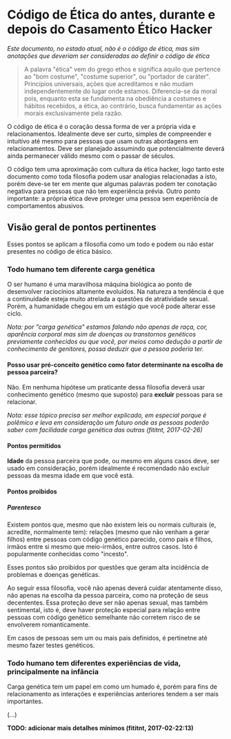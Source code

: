 # Código de Ética do antes, durante e depois do Casamento Ético Hacker

_Este documento, no estado atual, não é o código de ética,
mas sim anotações que deveriam ser consideradas ao definir o código de ética_

> A palavra "ética" vem do grego ethos e significa aquilo que pertence ao "bom costume",
> "costume superior", ou "portador de caráter".
> Princípios universais, ações que acreditamos e não mudam independentemente do lugar onde estamos.
> Diferencia-se da moral pois, enquanto esta se fundamenta na obediência a costumes e hábitos recebidos,
> a ética, ao contrário, busca fundamentar as ações morais exclusivamente pela razão.

<!--
  TODO: esta definição de ética foi obtida da Wikipedia
        https://pt.wikipedia.org/wiki/%C3%89tica e creio que poderia ser revista.
        Notem também que o conceito de ética, segundo wikiépedia, aparentemente
        mudou ao passar dos séculos, logo ele poderia de certa forma
        ligado parcialmente a moral. Eu não tenho conhecimento suficiente para
        ver a definição do termo, porém isso é importante.
        (fititnt, 2017-02-26 19:52)
-->

O código de ética é o coração dessa forma de ver a própria vida e relacionamentos.
Idealmente deve ser curto, simples de compreender e intuitívo até mesmo para
pessoas que usam outras abordagens em relacionamentos.
Deve ser planejado assumindo que potencialmente deverá ainda permanecer válido mesmo com o passar de séculos.

O código tem uma aproximação com cultura da ética hacker, logo tanto este
documento como toda filosofia podem usar analogias relacionadas a isto,
porém deve-se ter em mente que algumas palavras podem ter conotação negativa
para pessoas que não tem experiência prévia. Outro ponto importante:
a própria ética deve proteger uma pessoa sem experiência de comportamentos abusivos.

## Visão geral de pontos pertinentes

Esses pontos se aplicam a filosofia como um todo e podem ou não estar presentes
no código de ética básico.

### Todo humano tem diferente carga genética

O ser humano é uma maravilhosa máquina biológica ao ponto de desenvolver raciocínios altamente evoluídos.
Na natureza a tendência é que a continuidade esteja muito atrelada a questões de atratividade sexual.
Porém, a humanidade chegou em um estágio que você pode alterar esse ciclo.

_Nota: por "carga genética" estamos falando não apenas de raça, cor, aparência corporal
mas sim de doenças ou transtornos genéticos previamente conhecidos ou que você,
por meios como dedução a partir de conhecimento de genitores, possa deduzir que
a pessoa poderia ter._

#### Posso usar pré-conceito genético como fator determinante na escolha de pessoa parceira?

Não. Em nenhuma hipótese um praticante dessa filosofia deverá usar conhecimento
genético (mesmo que suposto) para **excluir** pessoas para se relacionar.

_Nota: esse tópico precisa ser melhor explicado, em especial porque é polêmico
e leva em consideração um futuro onde as pessoas poderão saber com facilidade
carga genética das outras (fititnt, 2017-02-26)_

#### Pontos permitidos

**Idade** da pessoa parceira que pode, ou mesmo em alguns casos deve, ser usado em consideração,
porém idealmente é recomendado não excluir pessoas da mesma idade em que você está.

#### Pontos proibidos

##### Parentesco

Existem pontos que, mesmo que não existem leis ou normais culturais (e,
acredite, normalmente tem): relações (mesmo que não venham a gerar filhos)
entre pessoas com código genético parecido, como pais e filhos,
irmãos entre si mesmo que meio-irmãos, entre outros casos.
Isto é popularmente conhecidas como "incesto".

Esses pontos são proibidos por questões que geram alta incidência de problemas
e doenças genéticas.

Ao seguir essa filosofia, você não apenas deverá cuidar atentamente disso,
não apenas na escolha da pessoa parceira, como na proteção de seus decententes.
Essa proteção deve ser não apenas sexual, mas também sentimental, isto é,
deve haver proteção especial para relação entre pessoas com código genético
semelhante não corretem risco de se envolverem romanticamente.

Em casos de pessoas sem um ou mais pais definidos, é pertinetne até mesmo fazer testes genéticos.

### Todo humano tem diferentes experiências de vida, principalmente na infância

Carga genética tem um papel em como um humado é, porém para fins de
relacionamento as interações e experiências anteriores tendem a ser mais importantes.

(...)

**TODO: adicionar mais detalhes mínimos (fititnt, 2017-02-22:13)**


<!--

## RASCUNHO DE CÓDIGO DE ÉTICA (Remover questões puramente morais ou ações)

- Seu objetivo é gerar uma ou mais entidades inteligentes altamente evoluídas com padrões éticos (...)

-->
